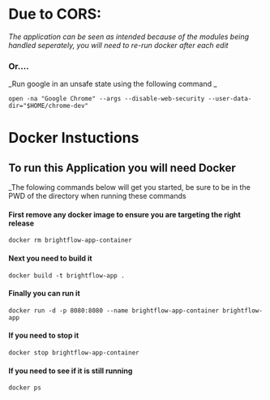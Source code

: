 
# Due to CORS:
 _The application can be seen as intended because of the modules being handled seperately, you will need to re-run docker after each edit_
 
 
### Or....
_Run google in an unsafe state using the following command _

`open -na "Google Chrome" --args --disable-web-security --user-data-dir="$HOME/chrome-dev"`

# Docker Instuctions
 
 ## To run this Application you will need Docker
 _The folowing commands below will get you started, be sure to be in the PWD of the directory when running these commands
 
 #### First remove any docker image to ensure you are targeting the right release
 `docker rm brightflow-app-container`

 #### Next you need to build it
  `docker build -t brightflow-app .`
 
 #### Finally you can run it
  `docker run -d -p 8080:8080 --name brightflow-app-container brightflow-app`
 
  #### If you need to stop it 
  `docker stop brightflow-app-container`
 
 
 #### If you need to see if it is still running
 `docker ps`
 
